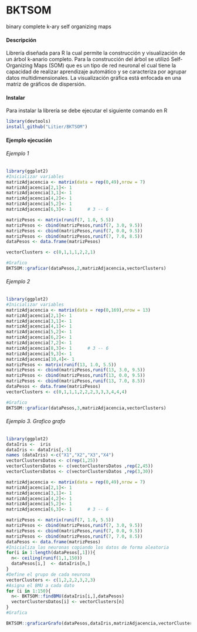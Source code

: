 # BKTSOM
binary complete k-ary self organizing maps

#### Descripción 

Librería diseñada para R la cual permite la construcción y visualización de un árbol k-anario completo. 
Para la construcción del árbol se utilizó Self-Organizing Maps (SOM) que es un tipo de red neuronal  el cual tiene la capacidad de realizar aprendizaje automático y se caracteriza por agrupar datos multidimensionales.
La visualización gráfica está enfocada en una matriz de gráficos de dispersión.

#### Instalar 

Para instalar la librería se debe ejecutar el siguiente comando en R
```R
library(devtools)
install_github("Litier/BKTSOM")
```

#### Ejemplo ejecución 

###### Ejemplo 1

```R
library(ggplot2)
#Inicializar variables
matrizAdjacencia <- matrix(data = rep(0,49),nrow = 7)
matrizAdjacencia[2,1]<- 1
matrizAdjacencia[3,1]<- 1
matrizAdjacencia[4,2]<- 1
matrizAdjacencia[5,2]<- 1
matrizAdjacencia[6,3]<- 1      # 3 -- 6

matrizPesos <- matrix(runif(7, 1.0, 5.5))
matrizPesos <- cbind(matrizPesos,runif(7, 3.0, 9.5))
matrizPesos <- cbind(matrizPesos,runif(7, 0.0, 9.5))
matrizPesos <- cbind(matrizPesos,runif(7, 7.0, 8.5))
dataPesos <- data.frame(matrizPesos)

vectorClusters <- c(0,1,1,1,2,2,1)

#Grafico
BKTSOM::graficar(dataPesos,2,matrizAdjacencia,vectorClusters)
```
###### Ejemplo 2
```R
library(ggplot2)
#Inicializar variables
matrizAdjacencia <- matrix(data = rep(0,169),nrow = 13)
matrizAdjacencia[2,1]<- 1
matrizAdjacencia[3,1]<- 1
matrizAdjacencia[4,1]<- 1
matrizAdjacencia[5,2]<- 1
matrizAdjacencia[6,2]<- 1
matrizAdjacencia[7,2]<- 1
matrizAdjacencia[8,3]<- 1      # 3 -- 6
matrizAdjacencia[9,3]<- 1
matrizAdjacencia[10,4]<- 1
matrizPesos <- matrix(runif(13, 1.0, 5.5))
matrizPesos <- cbind(matrizPesos,runif(13, 3.0, 9.5))
matrizPesos <- cbind(matrizPesos,runif(13, 0.0, 9.5))
matrizPesos <- cbind(matrizPesos,runif(13, 7.0, 8.5))
dataPesos <- data.frame(matrizPesos)
vectorClusters <- c(0,1,1,1,2,2,2,3,3,3,4,4,4)

#Grafico
BKTSOM::graficar(dataPesos,3,matrizAdjacencia,vectorClusters)
```
###### Ejemplo 3. Grafico grafo
```R
library(ggplot2)
dataIris <-  iris
dataIris <- dataIris[,-5]
names (dataIris) <-c("X1","X2","X3","X4")
vectorClustersDatos <- c(rep(1,25))
vectorClustersDatos <- c(vectorClustersDatos ,rep(2,45))
vectorClustersDatos <- c(vectorClustersDatos ,rep(3,30))

matrizAdjacencia <- matrix(data = rep(0,49),nrow = 7)
matrizAdjacencia[2,1]<- 1
matrizAdjacencia[3,1]<- 1
matrizAdjacencia[4,2]<- 1
matrizAdjacencia[5,2]<- 1
matrizAdjacencia[6,3]<- 1      # 3 -- 6

matrizPesos <- matrix(runif(7, 1.0, 5.5))
matrizPesos <- cbind(matrizPesos,runif(7, 3.0, 9.5))
matrizPesos <- cbind(matrizPesos,runif(7, 0.0, 9.5))
matrizPesos <- cbind(matrizPesos,runif(7, 7.0, 8.5))
dataPesos <- data.frame(matrizPesos)
#Inicializa las neuronas copiando los datos de forma aleatoria
for(i in 1:length(dataPesos[,1])){
  n<- ceiling(runif(1,1,150))
  dataPesos[i,]  <- dataIris[n,]
}
#Define el grupo de cada neurona
vectorClusters <- c(1,2,2,2,3,2,3)
#Asigna el BMU a cada dato
for (i in 1:150){
  n<- BKTSOM::findBMU(dataIris[i,],dataPesos)
  vectorClustersDatos[i] <- vectorClusters[n]
}
#Grafica

BKTSOM::graficarGrafo(dataPesos,dataIris,matrizAdjacencia,vectorClusters,vectorClustersDatos)

```
